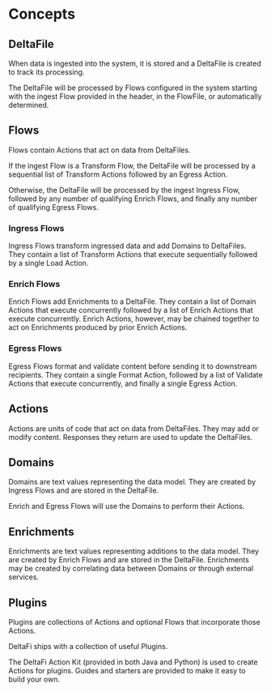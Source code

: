 # Concepts

## DeltaFile

When data is ingested into the system, it is stored and a DeltaFile is created to track its processing.

The DeltaFile will be processed by Flows configured in the system starting with the ingest Flow provided in the header,
in the FlowFile, or automatically determined.

## Flows

Flows contain Actions that act on data from DeltaFiles.

If the ingest Flow is a Transform Flow, the DeltaFile will be processed by a sequential list of Transform Actions
followed by an Egress Action.

Otherwise, the DeltaFile will be processed by the ingest Ingress Flow, followed by any number of qualifying Enrich
Flows, and finally any number of qualifying Egress Flows.

### Ingress Flows

Ingress Flows transform ingressed data and add Domains to DeltaFiles. They contain a list of Transform Actions that
execute sequentially followed by a single Load Action.

### Enrich Flows

Enrich Flows add Enrichments to a DeltaFile. They contain a list of Domain Actions that execute concurrently followed by
a list of Enrich Actions that execute concurrently. Enrich Actions, however, may be chained together to act on
Enrichments produced by prior Enrich Actions.

### Egress Flows

Egress Flows format and validate content before sending it to downstream recipients. They contain a single Format
Action, followed by a list of Validate Actions that execute concurrently, and finally a single Egress Action.

## Actions

Actions are units of code that act on data from DeltaFiles. They may add or modify content. Responses they return are
used to update the DeltaFiles.

## Domains

Domains are text values representing the data model. They are created by Ingress Flows and are stored in the DeltaFile.

Enrich and Egress Flows will use the Domains to perform their Actions.

## Enrichments

Enrichments are text values representing additions to the data model. They are created by Enrich Flows and are stored in
the DeltaFile. Enrichments may be created by correlating data between Domains or through external services.

## Plugins

Plugins are collections of Actions and optional Flows that incorporate those Actions.

DeltaFi ships with a collection of useful Plugins.

The DeltaFi Action Kit (provided in both Java and Python) is used to create Actions for plugins. Guides and starters are
provided to make it easy to build your own.
